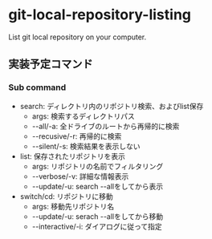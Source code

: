 # git-local-repository-listing
List git local repository on your computer.

## 実装予定コマンド

### Sub command

- search: ディレクトリ内のリポジトリ検索、およびlist保存
  - args: 検索するディレクトリパス
  - --all/-a: 全ドライブのルートから再帰的に検索
  - --recusive/-r: 再帰的に検索
  - --silent/-s: 検索結果を表示しない
- list: 保存されたリポジトリを表示
  - args: リポジトリの名前でフィルタリング
  - --verbose/-v: 詳細な情報表示
  - --update/-u: search --allをしてから表示
- switch/cd: リポジトリに移動
  - args: 移動先リポジトリ名
  - --update/-u: serach --allをしてから移動
  - --interactive/-i: ダイアログに従って指定
